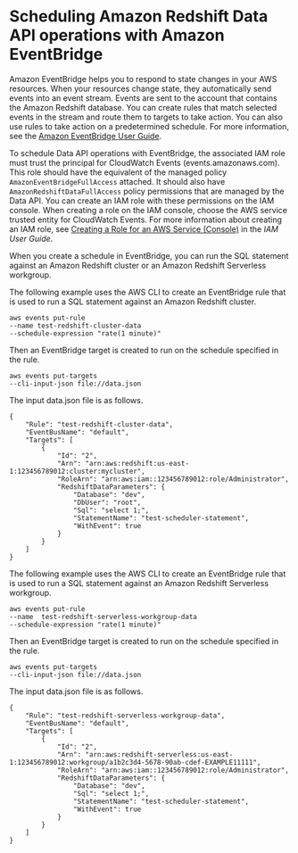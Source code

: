 # Scheduling Amazon Redshift Data API operations with Amazon EventBridge<a name="data-api-calling-event-bridge"></a>

Amazon EventBridge helps you to respond to state changes in your AWS resources\. When your resources change state, they automatically send events into an event stream\. Events are sent to the account that contains the Amazon Redshift database\. You can create rules that match selected events in the stream and route them to targets to take action\. You can also use rules to take action on a predetermined schedule\. For more information, see the [Amazon EventBridge User Guide](https://docs.aws.amazon.com/eventbridge/latest/userguide/)\. 

To schedule Data API operations with EventBridge, the associated IAM role must trust the principal for CloudWatch Events \(events\.amazonaws\.com\)\. This role should have the equivalent of the managed policy `AmazonEventBridgeFullAccess` attached\. It should also have `AmazonRedshiftDataFullAccess` policy permissions that are managed by the Data API\. You can create an IAM role with these permissions on the IAM console\. When creating a role on the IAM console, choose the AWS service trusted entity for CloudWatch Events\. For more information about creating an IAM role, see [Creating a Role for an AWS Service \(Console\)](https://docs.aws.amazon.com/IAM/latest/UserGuide/id_roles_create_for-service.html#roles-creatingrole-service-console) in the *IAM User Guide*\.

When you create a schedule in EventBridge, you can run the SQL statement against an Amazon Redshift cluster or an Amazon Redshift Serverless workgroup\.

The following example uses the AWS CLI to create an EventBridge rule that is used to run a SQL statement against an Amazon Redshift cluster\. 

```
aws events put-rule 
--name test-redshift-cluster-data 
--schedule-expression "rate(1 minute)"
```

Then an EventBridge target is created to run on the schedule specified in the rule\. 

```
aws events put-targets 
--cli-input-json file://data.json
```

The input data\.json file is as follows\. 

```
{
    "Rule": "test-redshift-cluster-data",
    "EventBusName": "default",
    "Targets": [
        {
            "Id": "2",
            "Arn": "arn:aws:redshift:us-east-1:123456789012:cluster:mycluster",
            "RoleArn": "arn:aws:iam::123456789012:role/Administrator",
            "RedshiftDataParameters": {
                "Database": "dev",
                "DbUser": "root",
                "Sql": "select 1;",
                "StatementName": "test-scheduler-statement",
                "WithEvent": true
            }
        }
    ]
}
```

The following example uses the AWS CLI to create an EventBridge rule that is used to run a SQL statement against an Amazon Redshift Serverless workgroup\. 

```
aws events put-rule 
--name  test-redshift-serverless-workgroup-data 
--schedule-expression "rate(1 minute)"
```

Then an EventBridge target is created to run on the schedule specified in the rule\. 

```
aws events put-targets 
--cli-input-json file://data.json
```

The input data\.json file is as follows\. 

```
{
    "Rule": "test-redshift-serverless-workgroup-data", 
    "EventBusName": "default", 
    "Targets": [ 
        {
            "Id": "2",
            "Arn": "arn:aws:redshift-serverless:us-east-1:123456789012:workgroup/a1b2c3d4-5678-90ab-cdef-EXAMPLE11111",
            "RoleArn": "arn:aws:iam::123456789012:role/Administrator", 
            "RedshiftDataParameters": {
                "Database": "dev",
                "Sql": "select 1;",
                "StatementName": "test-scheduler-statement", 
                "WithEvent": true 
            } 
        } 
    ] 
}
```